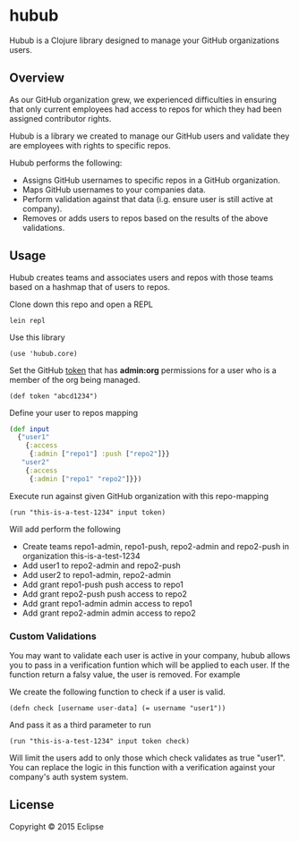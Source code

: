 # hubub

Hubub is a Clojure library designed to manage your GitHub organizations users.

## Overview

As our GitHub organization grew, we experienced difficulties in ensuring that only
current employees had access to repos for which they had been assigned contributor
rights.

Hubub is a library we created to manage our GitHub users and validate they are employees
with rights to specific repos.

Hubub performs the following:

* Assigns GitHub usernames to specific repos in a GitHub organization.
* Maps GitHub usernames to your companies data.
* Perform validation against that data (i.g. ensure user is still active at company).
* Removes or adds users to repos based on the results of the above validations.

## Usage

Hubub creates teams and associates users and repos with those teams based on a
hashmap that of users to repos.

Clone down this repo and open a REPL

```
lein repl
```

Use this library

```
(use 'hubub.core)
```

Set the GitHub [token](https://help.github.com/articles/creating-an-access-token-for-command-line-use/) that has **admin:org** permissions for a user who is a
member of the org being managed.

```
(def token "abcd1234")
```

Define your user to repos mapping

```clojure
(def input
  {"user1"
    {:access
     {:admin ["repo1"] :push ["repo2"]}}
   "user2"
    {:access
     {:admin ["repo1" "repo2"]}})
```

Execute run against given GitHub organization with this repo-mapping

```
(run "this-is-a-test-1234" input token)
```

Will add perform the following

* Create teams repo1-admin, repo1-push, repo2-admin and repo2-push in organization this-is-a-test-1234
* Add user1 to repo2-admin and repo2-push
* Add user2 to repo1-admin, repo2-admin
* Add grant repo1-push push access to repo1
* Add grant repo2-push push access to repo2
* Add grant repo1-admin admin access to repo1
* Add grant repo2-admin admin access to repo2

### Custom Validations

You may want to validate each user is active in your company, hubub allows you to pass
in a verification funtion which will be applied to each user. If the function return a
falsy value, the user is removed. For example

We create the following function to check if a user is valid.

```
(defn check [username user-data] (= username "user1"))
```

And pass it as a third parameter to run

```
(run "this-is-a-test-1234" input token check)
```

Will limit the users add to only those which check validates as true "user1". You can
replace the logic in this function with a verification against your company's auth system system.

## License

Copyright © 2015 Eclipse
